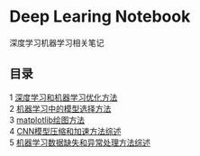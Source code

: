 # Deep Learing Notebook
深度学习机器学习相关笔记
## 目录
1 [深度学习和机器学习优化方法](深度学习和机器学习的优化方法.md)  
2 [机器学习中的模型选择方法](机器学习中的模型选择方法.md)  
3 [matplotlib绘图方法](matplotlib绘图方法.md)   
4 [CNN模型压缩和加速方法综述](CNN模型压缩和加速方法.md)  
5 [机器学习数据缺失和异常处理方法综述](机器学习数据缺失和异常处理方法.md)  
